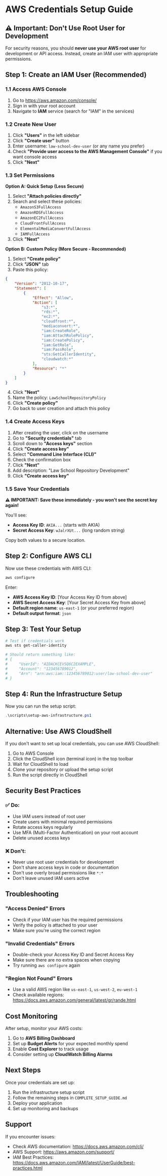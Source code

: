 # AWS Credentials Setup Guide

## ⚠️ Important: Don't Use Root User for Development

For security reasons, you should **never use your AWS root user** for development or API access. Instead, create an IAM user with appropriate permissions.

## Step 1: Create an IAM User (Recommended)

### 1.1 Access AWS Console
1. Go to https://aws.amazon.com/console/
2. Sign in with your root account
3. Navigate to **IAM** service (search for "IAM" in the services)

### 1.2 Create New User
1. Click **"Users"** in the left sidebar
2. Click **"Create user"** button
3. Enter username: `law-school-dev-user` (or any name you prefer)
4. Check **"Provide user access to the AWS Management Console"** if you want console access
5. Click **"Next"**

### 1.3 Set Permissions
**Option A: Quick Setup (Less Secure)**
1. Select **"Attach policies directly"**
2. Search and select these policies:
   - `AmazonS3FullAccess`
   - `AmazonRDSFullAccess`
   - `AmazonEC2FullAccess`
   - `CloudFrontFullAccess`
   - `ElementalMediaConvertFullAccess`
   - `IAMFullAccess`
3. Click **"Next"**

**Option B: Custom Policy (More Secure - Recommended)**
1. Select **"Create policy"**
2. Click **"JSON"** tab
3. Paste this policy:

```json
{
    "Version": "2012-10-17",
    "Statement": [
        {
            "Effect": "Allow",
            "Action": [
                "s3:*",
                "rds:*",
                "ec2:*",
                "cloudfront:*",
                "mediaconvert:*",
                "iam:CreateRole",
                "iam:AttachRolePolicy",
                "iam:CreatePolicy",
                "iam:GetRole",
                "iam:PassRole",
                "sts:GetCallerIdentity",
                "cloudwatch:*"
            ],
            "Resource": "*"
        }
    ]
}
```

4. Click **"Next"**
5. Name the policy: `LawSchoolRepositoryPolicy`
6. Click **"Create policy"**
7. Go back to user creation and attach this policy

### 1.4 Create Access Keys
1. After creating the user, click on the username
2. Go to **"Security credentials"** tab
3. Scroll down to **"Access keys"** section
4. Click **"Create access key"**
5. Select **"Command Line Interface (CLI)"**
6. Check the confirmation box
7. Click **"Next"**
8. Add description: "Law School Repository Development"
9. Click **"Create access key"**

### 1.5 Save Your Credentials
**⚠️ IMPORTANT: Save these immediately - you won't see the secret key again!**

You'll see:
- **Access Key ID**: `AKIA...` (starts with AKIA)
- **Secret Access Key**: `wJalrXUt...` (long random string)

Copy both values to a secure location.

## Step 2: Configure AWS CLI

Now use these credentials with AWS CLI:

```powershell
aws configure
```

Enter:
- **AWS Access Key ID**: [Your Access Key ID from above]
- **AWS Secret Access Key**: [Your Secret Access Key from above]
- **Default region name**: `us-east-1` (or your preferred region)
- **Default output format**: `json`

## Step 3: Test Your Setup

```powershell
# Test if credentials work
aws sts get-caller-identity

# Should return something like:
# {
#     "UserId": "AIDACKCEVSQ6C2EXAMPLE",
#     "Account": "123456789012",
#     "Arn": "arn:aws:iam::123456789012:user/law-school-dev-user"
# }
```

## Step 4: Run the Infrastructure Setup

Now you can run the setup script:

```powershell
.\scripts\setup-aws-infrastructure.ps1
```

## Alternative: Use AWS CloudShell

If you don't want to set up local credentials, you can use AWS CloudShell:

1. Go to AWS Console
2. Click the CloudShell icon (terminal icon) in the top toolbar
3. Wait for CloudShell to load
4. Clone your repository or upload the setup script
5. Run the script directly in CloudShell

## Security Best Practices

### ✅ Do:
- Use IAM users instead of root user
- Create users with minimal required permissions
- Rotate access keys regularly
- Use MFA (Multi-Factor Authentication) on your root account
- Delete unused access keys

### ❌ Don't:
- Never use root user credentials for development
- Don't share access keys in code or documentation
- Don't use overly broad permissions like `*:*`
- Don't leave unused IAM users active

## Troubleshooting

### "Access Denied" Errors
- Check if your IAM user has the required permissions
- Verify the policy is attached to your user
- Make sure you're using the correct region

### "Invalid Credentials" Errors
- Double-check your Access Key ID and Secret Access Key
- Make sure there are no extra spaces when copying
- Try running `aws configure` again

### "Region Not Found" Errors
- Use a valid AWS region like `us-east-1`, `us-west-2`, `eu-west-1`
- Check available regions: https://docs.aws.amazon.com/general/latest/gr/rande.html

## Cost Monitoring

After setup, monitor your AWS costs:
1. Go to **AWS Billing Dashboard**
2. Set up **Budget Alerts** for your expected monthly spend
3. Enable **Cost Explorer** to track usage
4. Consider setting up **CloudWatch Billing Alarms**

## Next Steps

Once your credentials are set up:
1. Run the infrastructure setup script
2. Follow the remaining steps in `COMPLETE_SETUP_GUIDE.md`
3. Deploy your application
4. Set up monitoring and backups

## Support

If you encounter issues:
- Check AWS documentation: https://docs.aws.amazon.com/cli/
- AWS Support: https://aws.amazon.com/support/
- IAM Best Practices: https://docs.aws.amazon.com/IAM/latest/UserGuide/best-practices.html
